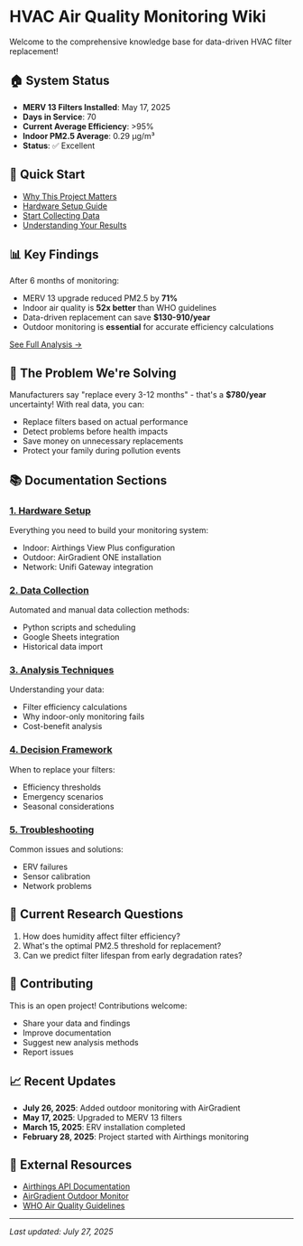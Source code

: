 # HVAC Air Quality Monitoring Wiki

Welcome to the comprehensive knowledge base for data-driven HVAC filter replacement!

## 🏠 System Status
- **MERV 13 Filters Installed**: May 17, 2025
- **Days in Service**: 70
- **Current Average Efficiency**: >95%
- **Indoor PM2.5 Average**: 0.29 μg/m³
- **Status**: ✅ Excellent

## 🚀 Quick Start
- [Why This Project Matters](Why-This-Project)
- [Hardware Setup Guide](Hardware-Setup) 
- [Start Collecting Data](Data-Collection)
- [Understanding Your Results](Analysis-Techniques)

## 📊 Key Findings
After 6 months of monitoring:
- MERV 13 upgrade reduced PM2.5 by **71%**
- Indoor air quality is **52x better** than WHO guidelines
- Data-driven replacement can save **$130-910/year**
- Outdoor monitoring is **essential** for accurate efficiency calculations

[See Full Analysis →](Analysis-Techniques)

## 🎯 The Problem We're Solving
Manufacturers say "replace every 3-12 months" - that's a **$780/year** uncertainty! With real data, you can:
- Replace filters based on actual performance
- Detect problems before health impacts
- Save money on unnecessary replacements
- Protect your family during pollution events

## 📚 Documentation Sections

### [1. Hardware Setup](Hardware-Setup)
Everything you need to build your monitoring system:
- Indoor: Airthings View Plus configuration
- Outdoor: AirGradient ONE installation
- Network: Unifi Gateway integration

### [2. Data Collection](Data-Collection)
Automated and manual data collection methods:
- Python scripts and scheduling
- Google Sheets integration
- Historical data import

### [3. Analysis Techniques](Analysis-Techniques)
Understanding your data:
- Filter efficiency calculations
- Why indoor-only monitoring fails
- Cost-benefit analysis

### [4. Decision Framework](Decision-Framework)
When to replace your filters:
- Efficiency thresholds
- Emergency scenarios
- Seasonal considerations

### [5. Troubleshooting](Troubleshooting)
Common issues and solutions:
- ERV failures
- Sensor calibration
- Network problems

## 🔬 Current Research Questions
1. How does humidity affect filter efficiency?
2. What's the optimal PM2.5 threshold for replacement?
3. Can we predict filter lifespan from early degradation rates?

## 🤝 Contributing
This is an open project! Contributions welcome:
- Share your data and findings
- Improve documentation
- Suggest new analysis methods
- Report issues

## 📈 Recent Updates
- **July 26, 2025**: Added outdoor monitoring with AirGradient
- **May 17, 2025**: Upgraded to MERV 13 filters
- **March 15, 2025**: ERV installation completed
- **February 28, 2025**: Project started with Airthings monitoring

## 🔗 External Resources
- [Airthings API Documentation](https://consumer-api-doc.airthings.com/docs/api/getting-started)
- [AirGradient Outdoor Monitor](https://www.airgradient.com/outdoor/)
- [WHO Air Quality Guidelines](https://www.who.int/news-room/fact-sheets/detail/ambient-(outdoor)-air-quality-and-health)

---
*Last updated: July 27, 2025*